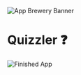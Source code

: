 ![App Brewery Banner](https://github.com/londonappbrewery/Images/blob/master/AppBreweryBanner.png)


# Quizzler ❓
 
![Finished App](https://github.com/londonappbrewery/Images/blob/master/quizzler-demo.gif)

